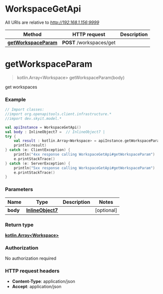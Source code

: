 # WorkspaceGetApi

All URIs are relative to *http://192.168.1.156:9999*

Method | HTTP request | Description
------------- | ------------- | -------------
[**getWorkspaceParam**](WorkspaceGetApi.md#getWorkspaceParam) | **POST** /workspaces/get | 


<a name="getWorkspaceParam"></a>
# **getWorkspaceParam**
> kotlin.Array&lt;Workspace&gt; getWorkspaceParam(body)



get workspaces

### Example
```kotlin
// Import classes:
//import org.openapitools.client.infrastructure.*
//import dev.skyit.model.*

val apiInstance = WorkspaceGetApi()
val body : InlineObject7 =  // InlineObject7 | 
try {
    val result : kotlin.Array<Workspace> = apiInstance.getWorkspaceParam(body)
    println(result)
} catch (e: ClientException) {
    println("4xx response calling WorkspaceGetApi#getWorkspaceParam")
    e.printStackTrace()
} catch (e: ServerException) {
    println("5xx response calling WorkspaceGetApi#getWorkspaceParam")
    e.printStackTrace()
}
```

### Parameters

Name | Type | Description  | Notes
------------- | ------------- | ------------- | -------------
 **body** | [**InlineObject7**](InlineObject7.md)|  | [optional]

### Return type

[**kotlin.Array&lt;Workspace&gt;**](Workspace.md)

### Authorization

No authorization required

### HTTP request headers

 - **Content-Type**: application/json
 - **Accept**: application/json

